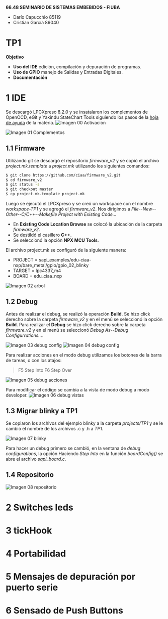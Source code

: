 **66.48 SEMINARIO DE SISTEMAS EMBEBIDOS - FIUBA**
- Darío Capucchio 85119
- Cristian García 89040
# TP1
**Objetivo**
- **Uso del IDE** edición, compilación y depuración de programas.
- **Uso de GPIO** manejo de Salidas y Entradas Digitales.
- **Documentación**
# 1 IDE
Se descargó LPCXpreso 8.2.0 y se insatalaron los complementos de OpenOCD, eGit y Yakindu StateChart Tools siguiendo los pasos de la [hoja de ayuda](https://campus.fi.uba.ar/pluginfile.php/307047/mod_resource/content/5/Sistemas_Embebidos-2019_2doC-Instalacion_de_Herramientas-Cruz.pdf) de la materia.
![Imagen 00 Activación](https://raw.githubusercontent.com/DarioCapu/TP1/master/Imagenes/00_Instalacion_Activacion.png)

![Imagen 01 Complementos](https://raw.githubusercontent.com/DarioCapu/TP1/master/Imagenes/01_Complementos.png)

## 1.1 Firmware
Utilizando git se descargó el repositorio *firmware_v2* y se copió el archivo *project.mk.template* a *project.mk* utilizando los siguientes comandos:
```sh
$ git clone https://github.com/ciaa/firmware_v2.git
$ cd firmware_v2
$ git status -s
$ git checkout master
$ cp project.mk.template project.mk
```

Luego se ejecutó el LPCXpreso y se creó un workspace con el nombre *workspace-TP1* y se agregó el *firmware_v2*. Nos dirigimos a *File--New--Other--C/C++--Makefile Project with Existing Code...*
- En **Existing Code Location Browse** se colocó la ubicación de la carpeta *firmware_v2*.
- Se destildó el casillero **C++**.
- Se seleccionó la opción **NPX MCU Tools**.

El archivo project.mk se configuró de la siguiente manera:
- PROJECT = sapi_examples/edu-ciaa-nxp/bare_metal/gpio/gpio_02_blinky
- TARGET = lpc4337_m4
- BOARD = edu_ciaa_nxp

![Imagen 02 arbol](https://raw.githubusercontent.com/DarioCapu/TP1/master/Imagenes/02_firmware_v2.png)

## 1.2 Debug
Antes de realizar el debug, se realizó la operación **Build**. Se hizo click derecho sobre la carpeta *firmware_v2* y en el menú se seleccionó la opción **Build**.
Para realizar el **Debug** se hizo click derecho sobre la carpeta *firmware_v2* y en el menú se seleccionó *Debug As--Debug Configurrations...*.

![Imagen 03 debug config](https://raw.githubusercontent.com/DarioCapu/TP1/master/Imagenes/03_debug_config_1.png)
![Imagen 04 debug config](https://raw.githubusercontent.com/DarioCapu/TP1/master/Imagenes/04_debug_config_2.png)

Para realizar acciones en el modo debug utilizamos los botones de la barra de tareas, o con los atajos:
> F5 Step Into
> F6 Step Over

![Imagen 05 debug acciones](https://raw.githubusercontent.com/DarioCapu/TP1/master/Imagenes/05_debug_acciones.png)

Para modificar el código se cambia a la vista de modo debug a modo developer.
![Imagen 06 debug vistas](https://raw.githubusercontent.com/DarioCapu/TP1/master/Imagenes/06_debug_vistas.png)

## 1.3 Migrar blinky a TP1
Se copiaron los archivos del ejemplo blinky a la carpeta *projects/TP1* y se le cambió el nombre de los archivos .c y .h a *TP1*. 

![Imagen 07 blinky](https://raw.githubusercontent.com/DarioCapu/TP1/master/Imagenes/07_blinky_TP1.png)

Para hacer un debug primero se cambió, en la ventana de *debug configurations*, la opción 
Haciendo *Step Into* en la función *boardConfig()* se abre el archivo *sapi_board.c*.

## 1.4 Repositorio
![Imagen 08 repositorio](https://raw.githubusercontent.com/DarioCapu/TP1/master/Imagenes/08_repositorio.png)

# 2 Switches leds

# 3 tickHook

# 4 Portabilidad

# 5 Mensajes de depuración por puerto serie

# 6 Sensado de Push Buttons
